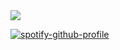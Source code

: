 <img src="https://www.codewars.com/users/qweered/badges/large"/>

[![spotify-github-profile](https://spotify-github-profile.vercel.app/api/view?uid=ewuye521iupoomzqilj0ok44n&cover_image=true&theme=default&bar_color=53b14f&bar_color_cover=false)](https://spotify-github-profile.vercel.app/api/view?uid=ewuye521iupoomzqilj0ok44n&redirect=true)
